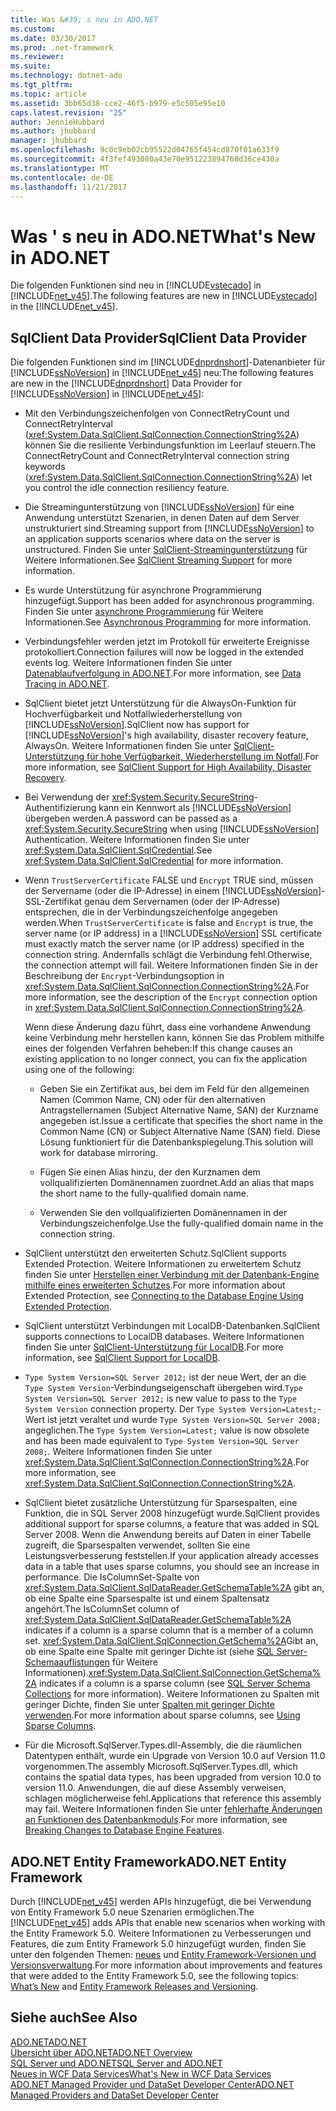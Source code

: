 ```yaml
---
title: Was &#39; s neu in ADO.NET
ms.custom: 
ms.date: 03/30/2017
ms.prod: .net-framework
ms.reviewer: 
ms.suite: 
ms.technology: dotnet-ado
ms.tgt_pltfrm: 
ms.topic: article
ms.assetid: 3bb65d38-cce2-46f5-b979-e5c505e95e10
caps.latest.revision: "25"
author: JennieHubbard
ms.author: jhubbard
manager: jhubbard
ms.openlocfilehash: 9c0c9eb02cb95522d04765f454cd870f01a633f9
ms.sourcegitcommit: 4f3fef493080a43e70e951223894768d36ce430a
ms.translationtype: MT
ms.contentlocale: de-DE
ms.lasthandoff: 11/21/2017
---
```

# <a name="what39s-new-in-adonet"></a><span data-ttu-id="275be-102">Was &#39; s neu in ADO.NET</span><span class="sxs-lookup"><span data-stu-id="275be-102">What&#39;s New in ADO.NET</span></span>
<span data-ttu-id="275be-103">Die folgenden Funktionen sind neu in [!INCLUDE[vstecado](../../../../includes/vstecado-md.md)] in [!INCLUDE[net_v45](../../../../includes/net-v45-md.md)].</span><span class="sxs-lookup"><span data-stu-id="275be-103">The following features are new in [!INCLUDE[vstecado](../../../../includes/vstecado-md.md)] in the [!INCLUDE[net_v45](../../../../includes/net-v45-md.md)].</span></span>  
  
## <a name="sqlclient-data-provider"></a><span data-ttu-id="275be-104">SqlClient Data Provider</span><span class="sxs-lookup"><span data-stu-id="275be-104">SqlClient Data Provider</span></span>  
 <span data-ttu-id="275be-105">Die folgenden Funktionen sind im [!INCLUDE[dnprdnshort](../../../../includes/dnprdnshort-md.md)]-Datenanbieter für [!INCLUDE[ssNoVersion](../../../../includes/ssnoversion-md.md)] in [!INCLUDE[net_v45](../../../../includes/net-v45-md.md)] neu:</span><span class="sxs-lookup"><span data-stu-id="275be-105">The following features are new in the [!INCLUDE[dnprdnshort](../../../../includes/dnprdnshort-md.md)] Data Provider for [!INCLUDE[ssNoVersion](../../../../includes/ssnoversion-md.md)] in [!INCLUDE[net_v45](../../../../includes/net-v45-md.md)]:</span></span>  
  
-   <span data-ttu-id="275be-106">Mit den Verbindungszeichenfolgen von ConnectRetryCount und ConnectRetryInterval (<xref:System.Data.SqlClient.SqlConnection.ConnectionString%2A>) können Sie die resiliente Verbindungsfunktion im Leerlauf steuern.</span><span class="sxs-lookup"><span data-stu-id="275be-106">The ConnectRetryCount and ConnectRetryInterval connection string keywords (<xref:System.Data.SqlClient.SqlConnection.ConnectionString%2A>) let you control the idle connection resiliency feature.</span></span>  
  
-   <span data-ttu-id="275be-107">Die Streamingunterstützung von [!INCLUDE[ssNoVersion](../../../../includes/ssnoversion-md.md)] für eine Anwendung unterstützt Szenarien, in denen Daten auf dem Server unstrukturiert sind.</span><span class="sxs-lookup"><span data-stu-id="275be-107">Streaming support from [!INCLUDE[ssNoVersion](../../../../includes/ssnoversion-md.md)] to an application supports scenarios where data on the server is unstructured.</span></span>  <span data-ttu-id="275be-108">Finden Sie unter [SqlClient-Streamingunterstützung](../../../../docs/framework/data/adonet/sqlclient-streaming-support.md) für Weitere Informationen.</span><span class="sxs-lookup"><span data-stu-id="275be-108">See [SqlClient Streaming Support](../../../../docs/framework/data/adonet/sqlclient-streaming-support.md) for more information.</span></span>  
  
-   <span data-ttu-id="275be-109">Es wurde Unterstützung für asynchrone Programmierung hinzugefügt.</span><span class="sxs-lookup"><span data-stu-id="275be-109">Support has been added for asynchronous programming.</span></span>  <span data-ttu-id="275be-110">Finden Sie unter [asynchrone Programmierung](../../../../docs/framework/data/adonet/asynchronous-programming.md) für Weitere Informationen.</span><span class="sxs-lookup"><span data-stu-id="275be-110">See [Asynchronous Programming](../../../../docs/framework/data/adonet/asynchronous-programming.md) for more information.</span></span>  
  
-   <span data-ttu-id="275be-111">Verbindungsfehler werden jetzt im Protokoll für erweiterte Ereignisse protokolliert.</span><span class="sxs-lookup"><span data-stu-id="275be-111">Connection failures will now be logged in the extended events log.</span></span> <span data-ttu-id="275be-112">Weitere Informationen finden Sie unter [Datenablaufverfolgung in ADO.NET](../../../../docs/framework/data/adonet/data-tracing.md).</span><span class="sxs-lookup"><span data-stu-id="275be-112">For more information, see [Data Tracing in ADO.NET](../../../../docs/framework/data/adonet/data-tracing.md).</span></span>  
  
-   <span data-ttu-id="275be-113">SqlClient bietet jetzt Unterstützung für die AlwaysOn-Funktion für Hochverfügbarkeit und Notfallwiederherstellung von [!INCLUDE[ssNoVersion](../../../../includes/ssnoversion-md.md)].</span><span class="sxs-lookup"><span data-stu-id="275be-113">SqlClient now has support for [!INCLUDE[ssNoVersion](../../../../includes/ssnoversion-md.md)]'s high availability, disaster recovery feature, AlwaysOn.</span></span> <span data-ttu-id="275be-114">Weitere Informationen finden Sie unter [SqlClient-Unterstützung für hohe Verfügbarkeit, Wiederherstellung im Notfall](../../../../docs/framework/data/adonet/sql/sqlclient-support-for-high-availability-disaster-recovery.md).</span><span class="sxs-lookup"><span data-stu-id="275be-114">For more information, see [SqlClient Support for High Availability, Disaster Recovery](../../../../docs/framework/data/adonet/sql/sqlclient-support-for-high-availability-disaster-recovery.md).</span></span>  
  
-   <span data-ttu-id="275be-115">Bei Verwendung der <xref:System.Security.SecureString>-Authentifizierung kann ein Kennwort als [!INCLUDE[ssNoVersion](../../../../includes/ssnoversion-md.md)] übergeben werden.</span><span class="sxs-lookup"><span data-stu-id="275be-115">A password can be passed as a <xref:System.Security.SecureString> when using [!INCLUDE[ssNoVersion](../../../../includes/ssnoversion-md.md)] Authentication.</span></span> <span data-ttu-id="275be-116">Weitere Informationen finden Sie unter <xref:System.Data.SqlClient.SqlCredential>.</span><span class="sxs-lookup"><span data-stu-id="275be-116">See <xref:System.Data.SqlClient.SqlCredential> for more information.</span></span>  
  
-   <span data-ttu-id="275be-117">Wenn `TrustServerCertificate` FALSE und `Encrypt` TRUE sind, müssen der Servername (oder die IP-Adresse) in einem [!INCLUDE[ssNoVersion](../../../../includes/ssnoversion-md.md)]-SSL-Zertifikat genau dem Servernamen (oder der IP-Adresse) entsprechen, die in der Verbindungszeichenfolge angegeben werden.</span><span class="sxs-lookup"><span data-stu-id="275be-117">When `TrustServerCertificate` is false and `Encrypt` is true, the server name (or IP address) in a [!INCLUDE[ssNoVersion](../../../../includes/ssnoversion-md.md)] SSL certificate must exactly match the server name (or IP address) specified in the connection string.</span></span> <span data-ttu-id="275be-118">Andernfalls schlägt die Verbindung fehl.</span><span class="sxs-lookup"><span data-stu-id="275be-118">Otherwise, the connection attempt will fail.</span></span> <span data-ttu-id="275be-119">Weitere Informationen finden Sie in der Beschreibung der `Encrypt`-Verbindungsoption in <xref:System.Data.SqlClient.SqlConnection.ConnectionString%2A>.</span><span class="sxs-lookup"><span data-stu-id="275be-119">For more information, see the description of the `Encrypt` connection option in <xref:System.Data.SqlClient.SqlConnection.ConnectionString%2A>.</span></span>  
  
     <span data-ttu-id="275be-120">Wenn diese Änderung dazu führt, dass eine vorhandene Anwendung keine Verbindung mehr herstellen kann, können Sie das Problem mithilfe eines der folgenden Verfahren beheben:</span><span class="sxs-lookup"><span data-stu-id="275be-120">If this change causes an existing application to no longer connect, you can fix the application using one of the following:</span></span>  
  
    -   <span data-ttu-id="275be-121">Geben Sie ein Zertifikat aus, bei dem im Feld für den allgemeinen Namen (Common Name, CN) oder für den alternativen Antragstellernamen (Subject Alternative Name, SAN) der Kurzname angegeben ist.</span><span class="sxs-lookup"><span data-stu-id="275be-121">Issue a certificate that specifies the short name in the Common Name (CN) or Subject Alternative Name (SAN) field.</span></span> <span data-ttu-id="275be-122">Diese Lösung funktioniert für die Datenbankspiegelung.</span><span class="sxs-lookup"><span data-stu-id="275be-122">This solution will work for database mirroring.</span></span>  
  
    -   <span data-ttu-id="275be-123">Fügen Sie einen Alias hinzu, der den Kurznamen dem vollqualifizierten Domänennamen zuordnet.</span><span class="sxs-lookup"><span data-stu-id="275be-123">Add an alias that maps the short name to the fully-qualified domain name.</span></span>  
  
    -   <span data-ttu-id="275be-124">Verwenden Sie den vollqualifizierten Domänennamen in der Verbindungszeichenfolge.</span><span class="sxs-lookup"><span data-stu-id="275be-124">Use the fully-qualified domain name in the connection string.</span></span>  
  
-   <span data-ttu-id="275be-125">SqlClient unterstützt den erweiterten Schutz.</span><span class="sxs-lookup"><span data-stu-id="275be-125">SqlClient supports Extended Protection.</span></span> <span data-ttu-id="275be-126">Weitere Informationen zu erweitertem Schutz finden Sie unter [Herstellen einer Verbindung mit der Datenbank-Engine mithilfe eines erweiterten Schutzes](http://go.microsoft.com/fwlink/?LinkId=219978).</span><span class="sxs-lookup"><span data-stu-id="275be-126">For more information about Extended Protection, see [Connecting to the Database Engine Using Extended Protection](http://go.microsoft.com/fwlink/?LinkId=219978).</span></span>  
  
-   <span data-ttu-id="275be-127">SqlClient unterstützt Verbindungen mit LocalDB-Datenbanken.</span><span class="sxs-lookup"><span data-stu-id="275be-127">SqlClient supports connections to LocalDB databases.</span></span> <span data-ttu-id="275be-128">Weitere Informationen finden Sie unter [SqlClient-Unterstützung für LocalDB](../../../../docs/framework/data/adonet/sql/sqlclient-support-for-localdb.md).</span><span class="sxs-lookup"><span data-stu-id="275be-128">For more information, see [SqlClient Support for LocalDB](../../../../docs/framework/data/adonet/sql/sqlclient-support-for-localdb.md).</span></span>  
  
-   <span data-ttu-id="275be-129">`Type System Version=SQL Server 2012;` ist der neue Wert, der an die `Type System Version`-Verbindungseigenschaft übergeben wird.</span><span class="sxs-lookup"><span data-stu-id="275be-129">`Type System Version=SQL Server 2012;` is new value to pass to the `Type System Version` connection property.</span></span> <span data-ttu-id="275be-130">Der `Type System Version=Latest;`-Wert ist jetzt veraltet und wurde `Type System Version=SQL Server 2008;` angeglichen.</span><span class="sxs-lookup"><span data-stu-id="275be-130">The `Type System Version=Latest;` value is now obsolete and has been made equivalent to `Type System Version=SQL Server 2008;`.</span></span> <span data-ttu-id="275be-131">Weitere Informationen finden Sie unter <xref:System.Data.SqlClient.SqlConnection.ConnectionString%2A>.</span><span class="sxs-lookup"><span data-stu-id="275be-131">For more information, see <xref:System.Data.SqlClient.SqlConnection.ConnectionString%2A>.</span></span>  
  
-   <span data-ttu-id="275be-132">SqlClient bietet zusätzliche Unterstützung für Sparsespalten, eine Funktion, die in SQL Server 2008 hinzugefügt wurde.</span><span class="sxs-lookup"><span data-stu-id="275be-132">SqlClient provides additional support for sparse columns, a feature that was added in SQL Server 2008.</span></span> <span data-ttu-id="275be-133">Wenn die Anwendung bereits auf Daten in einer Tabelle zugreift, die Sparsespalten verwendet, sollten Sie eine Leistungsverbesserung feststellen.</span><span class="sxs-lookup"><span data-stu-id="275be-133">If your application already accesses data in a table that uses sparse columns, you should see an increase in performance.</span></span> <span data-ttu-id="275be-134">Die IsColumnSet-Spalte von <xref:System.Data.SqlClient.SqlDataReader.GetSchemaTable%2A> gibt an, ob eine Spalte eine Sparsespalte ist und einem Spaltensatz angehört.</span><span class="sxs-lookup"><span data-stu-id="275be-134">The IsColumnSet column of <xref:System.Data.SqlClient.SqlDataReader.GetSchemaTable%2A> indicates if a column is a sparse column that is a member of a column set.</span></span> <span data-ttu-id="275be-135"><xref:System.Data.SqlClient.SqlConnection.GetSchema%2A>Gibt an, ob eine Spalte eine Spalte mit geringer Dichte ist (siehe [SQL Server-Schemaauflistungen](../../../../docs/framework/data/adonet/sql-server-schema-collections.md) für Weitere Informationen).</span><span class="sxs-lookup"><span data-stu-id="275be-135"><xref:System.Data.SqlClient.SqlConnection.GetSchema%2A> indicates if a column is a sparse column (see [SQL Server Schema Collections](../../../../docs/framework/data/adonet/sql-server-schema-collections.md) for more information).</span></span> <span data-ttu-id="275be-136">Weitere Informationen zu Spalten mit geringer Dichte, finden Sie unter [Spalten mit geringer Dichte verwenden](http://go.microsoft.com/fwlink/?LinkId=224244).</span><span class="sxs-lookup"><span data-stu-id="275be-136">For more information about sparse columns, see [Using Sparse Columns](http://go.microsoft.com/fwlink/?LinkId=224244).</span></span>  
  
-   <span data-ttu-id="275be-137">Für die Microsoft.SqlServer.Types.dll-Assembly, die die räumlichen Datentypen enthält, wurde ein Upgrade von Version 10.0 auf Version 11.0 vorgenommen.</span><span class="sxs-lookup"><span data-stu-id="275be-137">The assembly Microsoft.SqlServer.Types.dll, which contains the spatial data types, has been upgraded from version 10.0 to version 11.0.</span></span> <span data-ttu-id="275be-138">Anwendungen, die auf diese Assembly verweisen, schlagen möglicherweise fehl.</span><span class="sxs-lookup"><span data-stu-id="275be-138">Applications that reference this assembly may fail.</span></span> <span data-ttu-id="275be-139">Weitere Informationen finden Sie unter [fehlerhafte Änderungen an Funktionen des Datenbankmoduls](http://go.microsoft.com/fwlink/?LinkId=224367).</span><span class="sxs-lookup"><span data-stu-id="275be-139">For more information, see [Breaking Changes to Database Engine Features](http://go.microsoft.com/fwlink/?LinkId=224367).</span></span>  
  
## <a name="adonet-entity-framework"></a><span data-ttu-id="275be-140">ADO.NET Entity Framework</span><span class="sxs-lookup"><span data-stu-id="275be-140">ADO.NET Entity Framework</span></span>  
 <span data-ttu-id="275be-141">Durch [!INCLUDE[net_v45](../../../../includes/net-v45-md.md)] werden APIs hinzugefügt, die bei Verwendung von Entity Framework 5.0 neue Szenarien ermöglichen.</span><span class="sxs-lookup"><span data-stu-id="275be-141">The [!INCLUDE[net_v45](../../../../includes/net-v45-md.md)] adds APIs that enable new scenarios when working with the Entity Framework 5.0.</span></span> <span data-ttu-id="275be-142">Weitere Informationen zu Verbesserungen und Features, die zum Entity Framework 5.0 hinzugefügt wurden, finden Sie unter den folgenden Themen: [neues](http://go.microsoft.com/fwlink/?LinkID=251106) und [Entity Framework-Versionen und Versionsverwaltung](http://go.microsoft.com/fwlink/?LinkId=234899).</span><span class="sxs-lookup"><span data-stu-id="275be-142">For more information about improvements and features that were added to the Entity Framework 5.0, see the following topics: [What’s New](http://go.microsoft.com/fwlink/?LinkID=251106) and [Entity Framework Releases and Versioning](http://go.microsoft.com/fwlink/?LinkId=234899).</span></span>  
  
## <a name="see-also"></a><span data-ttu-id="275be-143">Siehe auch</span><span class="sxs-lookup"><span data-stu-id="275be-143">See Also</span></span>  
 [<span data-ttu-id="275be-144">ADO.NET</span><span class="sxs-lookup"><span data-stu-id="275be-144">ADO.NET</span></span>](../../../../docs/framework/data/adonet/index.md)  
 [<span data-ttu-id="275be-145">Übersicht über ADO.NET</span><span class="sxs-lookup"><span data-stu-id="275be-145">ADO.NET Overview</span></span>](../../../../docs/framework/data/adonet/ado-net-overview.md)  
 [<span data-ttu-id="275be-146">SQL Server und ADO.NET</span><span class="sxs-lookup"><span data-stu-id="275be-146">SQL Server and ADO.NET</span></span>](../../../../docs/framework/data/adonet/sql/index.md)  
 [<span data-ttu-id="275be-147">Neues in WCF Data Services</span><span class="sxs-lookup"><span data-stu-id="275be-147">What's New in WCF Data Services</span></span>](http://msdn.microsoft.com/en-us/cf22cad5-b8d9-472b-8d7c-b863b64eaae8)  
 [<span data-ttu-id="275be-148">ADO.NET Managed Provider und DataSet Developer Center</span><span class="sxs-lookup"><span data-stu-id="275be-148">ADO.NET Managed Providers and DataSet Developer Center</span></span>](http://go.microsoft.com/fwlink/?LinkId=217917)
